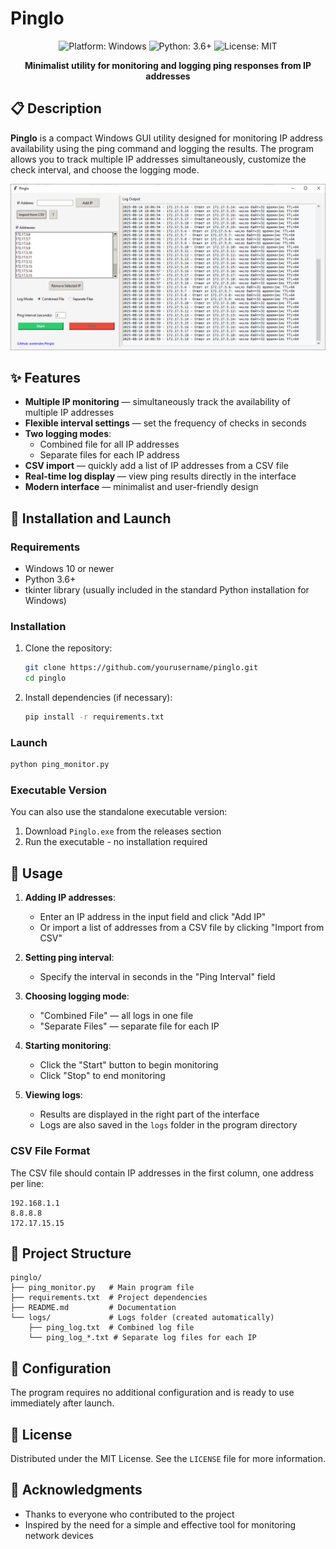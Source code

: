 # Pinglo

<div align="center">
  <img src="https://img.shields.io/badge/Platform-Windows-blue.svg" alt="Platform: Windows">
  <img src="https://img.shields.io/badge/Python-3.6+-green.svg" alt="Python: 3.6+">
  <img src="https://img.shields.io/badge/License-MIT-yellow.svg" alt="License: MIT">
</div>

<p align="center">
  <b>Minimalist utility for monitoring and logging ping responses from IP addresses</b>
</p>

## 📋 Description

**Pinglo** is a compact Windows GUI utility designed for monitoring IP address availability using the ping command and logging the results. The program allows you to track multiple IP addresses simultaneously, customize the check interval, and choose the logging mode.

![Pinglo Screenshot](ps.png?text=Pinglo+Screenshot)

## ✨ Features

- **Multiple IP monitoring** — simultaneously track the availability of multiple IP addresses
- **Flexible interval settings** — set the frequency of checks in seconds
- **Two logging modes**:
  - Combined file for all IP addresses
  - Separate files for each IP address
- **CSV import** — quickly add a list of IP addresses from a CSV file
- **Real-time log display** — view ping results directly in the interface
- **Modern interface** — minimalist and user-friendly design

## 🚀 Installation and Launch

### Requirements

- Windows 10 or newer
- Python 3.6+
- tkinter library (usually included in the standard Python installation for Windows)

### Installation

1. Clone the repository:
   ```bash
   git clone https://github.com/yourusername/pinglo.git
   cd pinglo
   ```

2. Install dependencies (if necessary):
   ```bash
   pip install -r requirements.txt
   ```

### Launch

```bash
python ping_monitor.py
```

### Executable Version

You can also use the standalone executable version:
1. Download `Pinglo.exe` from the releases section
2. Run the executable - no installation required

## 📝 Usage

1. **Adding IP addresses**:
   - Enter an IP address in the input field and click "Add IP"
   - Or import a list of addresses from a CSV file by clicking "Import from CSV"

2. **Setting ping interval**:
   - Specify the interval in seconds in the "Ping Interval" field

3. **Choosing logging mode**:
   - "Combined File" — all logs in one file
   - "Separate Files" — separate file for each IP

4. **Starting monitoring**:
   - Click the "Start" button to begin monitoring
   - Click "Stop" to end monitoring

5. **Viewing logs**:
   - Results are displayed in the right part of the interface
   - Logs are also saved in the `logs` folder in the program directory

### CSV File Format

The CSV file should contain IP addresses in the first column, one address per line:

```
192.168.1.1
8.8.8.8
172.17.15.15
```

## 📁 Project Structure

```
pinglo/
├── ping_monitor.py   # Main program file
├── requirements.txt  # Project dependencies
├── README.md         # Documentation
└── logs/             # Logs folder (created automatically)
    ├── ping_log.txt  # Combined log file
    └── ping_log_*.txt # Separate log files for each IP
```

## 🔧 Configuration

The program requires no additional configuration and is ready to use immediately after launch.

## 📄 License

Distributed under the MIT License. See the `LICENSE` file for more information.

## 🙏 Acknowledgments

- Thanks to everyone who contributed to the project
- Inspired by the need for a simple and effective tool for monitoring network devices
